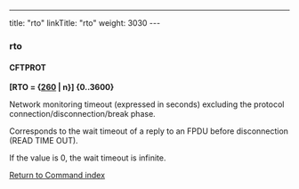---
title: "rto"
linkTitle: "rto"
weight: 3030
--- <span id="rto"></span>

### rto

#### CFTPROT

******[RTO =
{<u>260</u> &#124; n}]** {0..3600}****

Network monitoring timeout (expressed in seconds) excluding the protocol
connection/disconnection/break phase.

Corresponds to the wait timeout of a reply to an FPDU before disconnection
(READ TIME OUT).

If the value is 0, the wait timeout is infinite.

[Return to Command index](../../)

